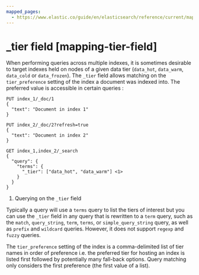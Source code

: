 ```yaml
---
mapped_pages:
  - https://www.elastic.co/guide/en/elasticsearch/reference/current/mapping-tier-field.html
---
```


# _tier field [mapping-tier-field]

When performing queries across multiple indexes, it is sometimes desirable to target indexes held on nodes of a given data tier (`data_hot`, `data_warm`, `data_cold` or `data_frozen`). The `_tier` field allows matching on the `tier_preference` setting of the index a document was indexed into. The preferred value is accessible in certain queries :

```console
PUT index_1/_doc/1
{
  "text": "Document in index 1"
}

PUT index_2/_doc/2?refresh=true
{
  "text": "Document in index 2"
}

GET index_1,index_2/_search
{
  "query": {
    "terms": {
      "_tier": ["data_hot", "data_warm"] <1>
    }
  }
}
```

1. Querying on the `_tier` field


Typically a query will use a `terms` query to list the tiers of interest but you can use the `_tier` field in any query that is rewritten to a `term` query, such as the `match`,  `query_string`, `term`, `terms`, or `simple_query_string` query, as well as `prefix` and `wildcard` queries. However, it does not support `regexp` and `fuzzy` queries.

The `tier_preference` setting of the index is a comma-delimited list of tier names in order of preference i.e. the preferred tier for hosting an index is listed first followed by potentially many fall-back options. Query matching only considers the first preference (the first value of a list).

